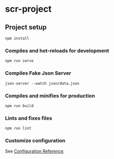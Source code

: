 # scr-project

## Project setup

```
npm install
```

### Compiles and hot-reloads for development

```
npm run serve
```

### Compiles Fake Json Server

```
json-server --watch json/data.json
```

### Compiles and minifies for production

```
npm run build
```

### Lints and fixes files

```
npm run lint
```

### Customize configuration

See [Configuration Reference](https://cli.vuejs.org/config/).
